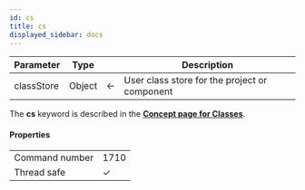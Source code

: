 ```yaml
---
id: cs
title: cs
displayed_sidebar: docs
---
```


| Parameter | Type |  | Description |
|---|---|---|---|
| classStore | Object | &#8592; | User class store for the project or component |


The **cs** keyword is described in the [**Concept page for Classes**](../Concepts/classes.md#cs).  


#### Properties

|  |  |
| --- | --- |
| Command number | 1710 |
| Thread safe | &check; |



